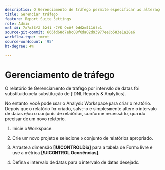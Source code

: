 ```yaml
---
description: O Gerenciamento de tráfego permite especificar as alterações esperadas no volume de tráfego.
title: Gerenciar tráfego
feature: Report Suite Settings
role: Admin
exl-id: 7a7a36f2-3241-47f5-9c0f-0d62e51104e1
source-git-commit: 665bd68d7ebc08f0da02d93977ee0b583e1a28e6
workflow-type: tm+mt
source-wordcount: '95'
ht-degree: 4%

---
```


# Gerenciamento de tráfego

O relatório de Gerenciamento de tráfego por intervalo de datas foi substituído pela substituição de [!DNL Reports & Analytics].

No entanto, você pode usar o Analysis Workspace para criar o relatório. Depois que o relatório for criado, salve-o e simplesmente altere o intervalo de datas e/ou o conjunto de relatórios, conforme necessário, quando precisar de um novo relatório.

1. Inicie o Workspace.

1. Crie um novo projeto e selecione o conjunto de relatórios apropriado.

1. Arraste a dimensão **[!UICONTROL Dia]** para a tabela de Forma livre e use a métrica **[!UICONTROL Ocorrências]**.

1. Defina o intervalo de datas para o intervalo de datas desejado.

